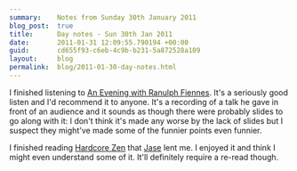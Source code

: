 ```yaml
---
summary:    Notes from Sunday 30th January 2011
blog_post:  true
title:      Day notes - Sun 30th Jan 2011
date:       2011-01-31 12:09:55.790194 +00:00
guid:       cd655f93-c6eb-4c9b-b231-5a872528a109
layout:     blog
permalink:  blog/2011-01-30-day-notes.html
---
```

I finished listening to [An Evening with Ranulph Fiennes](http://www.audible.co.uk/aduk/site/product.jsp?p=BK_HODD_000094UK).  It's a seriously good listen and I'd recommend it to anyone.  It's a recording of a talk he gave in front of an audience and it sounds as though there were probably slides to go along with it: I don't think it's made any worse by the lack of slides but I suspect they might've made some of the funnier points even funnier.

I finished reading [Hardcore Zen](http://www.amazon.co.uk/Hardcore-Zen-Monster-Movies-Reality/dp/086171380X) that [Jase](http://jasoncale.com/) lent me.  I enjoyed it and think I might even understand some of it.  It'll definitely require a re-read though.
